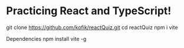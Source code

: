 # Practicing React and TypeScript!

git clone https://github.com/kofik/reactQuiz.git
cd reactQuiz
npm i
vite

Dependencies
npm install vite -g



 

